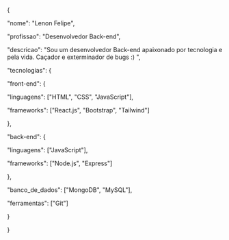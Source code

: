 <p>{</p>
  <p>"nome": "Lenon Felipe",</p>
  <p>"profissao": "Desenvolvedor Back-end",</p>
  <p>"descricao": "Sou um desenvolvedor Back-end apaixonado por tecnologia e pela vida. Caçador e exterminador de bugs :) ",</p>
  <p>"tecnologias": {</p>
    <p>"front-end": {</p>
      <p>"linguagens": ["HTML", "CSS", "JavaScript"],</p>
      <p>"frameworks": ["React.js", "Bootstrap", "Tailwind"]</p>
    <p>},</p>
    <p>"back-end": {</p>
      <p>"linguagens": ["JavaScript"],</p>
      <p>"frameworks": ["Node.js", "Express"]</p>
    <p>},</p>
    <p>"banco_de_dados": ["MongoDB", "MySQL"],</p>
    <p>"ferramentas": ["Git"]</p>
  <p>}</p>
<p>}</p>

